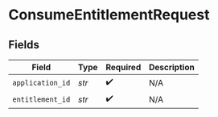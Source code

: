 # ConsumeEntitlementRequest


## Fields

| Field              | Type               | Required           | Description        |
| ------------------ | ------------------ | ------------------ | ------------------ |
| `application_id`   | *str*              | :heavy_check_mark: | N/A                |
| `entitlement_id`   | *str*              | :heavy_check_mark: | N/A                |